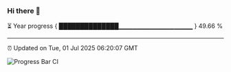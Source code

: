 ### Hi there 👋

⏳ Year progress { ██████████████▁▁▁▁▁▁▁▁▁▁▁▁▁▁▁▁ } 49.66 %

---

⏰ Updated on Tue, 01 Jul 2025 06:20:07 GMT

![Progress Bar CI](https://github.com/code-lakshay/GitHub-Actions-Demo/workflows/Progress%20Bar%20CI/badge.svg)
